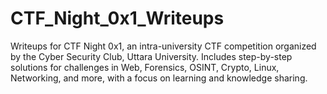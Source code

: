 # CTF_Night_0x1_Writeups
Writeups for CTF Night 0x1, an intra-university CTF competition organized by the Cyber Security Club, Uttara University. Includes step-by-step solutions for challenges in Web, Forensics, OSINT, Crypto, Linux, Networking, and more, with a focus on learning and knowledge sharing.
